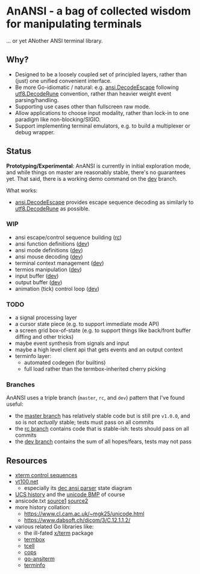 # AnANSI - a bag of collected wisdom for manipulating terminals

... or yet ANother ANSI terminal library.

## Why?

- Designed to be a loosely coupled set of principled layers, rather than (just)
  one unified convenient interface.
- Be more Go-idiomatic / natural: e.g.  [ansi.DecodeEscape][decode_escape]
  following [utf8.DecodeRune][decode_rune] convention, rather than heavier
  weight event parsing/handling.
- Supporting use cases other than fullscreen raw mode.
- Allow applications to choose input modality, rather than lock-in to one
  paradigm like non-blocking/SIGIO.
- Support implementing terminal emulators, e.g. to build a multiplexer or debug
  wrapper.

## Status

**Prototyping/Experimental**: AnANSI is currently in initial exploration mode,
and while things on master are reasonably stable, there's no guarantees yet.
That said, there is a working demo command on the [dev][dev] branch.

What works:
- [ansi.DecodeEscape][decode_escape] provides escape sequence decoding
  as similarly to [utf8.DecodeRune][decode_rune] as possible.

### WIP

- ansi escape/control sequence building ([rc][rc])
- ansi function definitions ([dev][dev])
- ansi mode definitions ([dev][dev])
- ansi mouse decoding ([dev][dev])
- terminal context management ([dev][dev])
- termios manipulation ([dev][dev])
- input buffer ([dev][dev])
- output buffer ([dev][dev])
- animation (tick) control loop ([dev][dev])

### TODO

- a signal processing layer
- a cursor state piece (e.g. to support immediate mode API)
- a screen grid box-of-state (e.g. to support things like back/front buffer
  diffing and other tricks)
- maybe event synthesis from signals and input
- maybe a high level client api that gets events and an output context
- terminfo layer:
  - automated codegen (for builtins)
  - full load rather than the termbox-inherited cherry picking

### Branches

AnANSI uses a triple branch (`master`, `rc`, and `dev`) pattern that I've found
useful:
- the [master branch][master] has relatively stable code but is
  still pre `v1.0.0`, and so is not *actually* stable; tests must pass on all
  commits
- the [rc branch][rc] contains code that is stable-ish: tests should
  pass on all commits
- the [dev branch][dev] contains the sum of all hopes/fears, tests
  may not pass

## Resources

- [xterm control sequences](http://invisible-island.net/xterm/ctlseqs/ctlseqs.html)
- [vt100.net](https://www.vt100.net)
  - especially its [dec ansi parser](https://www.vt100.net/emu/dec_ansi_parser) state diagram
- [UCS history][ucs] and the [unicode BMP][unicode_bmp] of course
- ansicode.txt [source1](https://github.com/tmux/tmux/blob/master/tools/ansicode.txt) [source2](http://www.inwap.com/pdp10/ansicode.txt)
- more history collation:
  - https://www.cl.cam.ac.uk/~mgk25/unicode.html
  - https://www.dabsoft.ch/dicom/3/C.12.1.1.2/
- various related Go libraries like:
  - the ill-fated [x/term](https://github.com/golang/go/issues/13104) package
  - [termbox](https://github.com/nsf/termbox-go)
  - [tcell](https://github.com/gdamore/tcell)
  - [cops](https://github.com/kriskowal/cops)
  - [go-ansiterm](https://github.com/Azure/go-ansiterm)
  - [terminfo](https://github.com/xo/terminfo)

[decode_rune]: https://golang.org/pkg/unicode/utf8/#DecodeRune
[decode_escape]: https://godoc.org/github.com/jcorbin/anansi/ansi#DecodeEscape

[ucs]: https://en.wikipedia.org/wiki/Universal_Coded_Character_Set
[unicode_bmp]: https://en.wikipedia.org/wiki/Plane_(Unicode)#Basic_Multilingual_Plane

[master]: ../../tree/master
[rc]: ../../tree/rc
[dev]: ../../tree/dev
